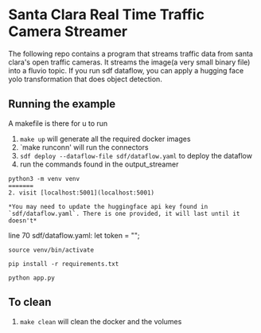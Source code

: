 # Santa Clara Real Time Traffic Camera Streamer
The following repo contains a program that streams traffic data from santa clara's open traffic cameras. It streams the image(a very small binary file) into a fluvio topic. If you run sdf dataflow, you can apply a hugging face yolo transformation that does object detection. 

## Running the example
A makefile is there for u to run 
1. `make up` will generate all the required docker images
2. `make runconn' will run the connectors
3. `sdf deploy --dataflow-file sdf/dataflow.yaml` to deploy the dataflow
4. run the commands found in the output_streamer
```
python3 -m venv venv
=======
2. visit [localhost:5001](localhost:5001)
   
*You may need to update the huggingface api key found in `sdf/dataflow.yaml`. There is one provided, it will last until it doesn't*
```
line 70 sdf/dataflow.yaml: let token = "<your key>";
```
source venv/bin/activate

pip install -r requirements.txt

python app.py
```

## To clean
1. `make clean` will clean the docker and the volumes



